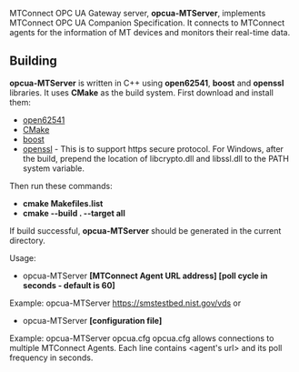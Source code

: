 MTConnect OPC UA Gateway server, **opcua-MTServer**, implements MTConnect OPC UA Companion Specification. It connects to MTConnect agents for the information of MT devices and monitors their real-time data.

Building
-------

**opcua-MTServer** is written in C++ using **open62541**, **boost** and **openssl** libraries. It uses **CMake** as the build system. First download and install them:

- [open62541](https://open62541.org/)
- [CMake](https://cmake.org)
- [boost](https://www.boost.org)
- [openssl](https://www.openssl.org) - This is to support https secure protocol. For Windows, after the build, prepend the location of libcrypto.dll and libssl.dll to the PATH system variable.

Then run these commands:

- **cmake Makefiles.list**
- **cmake --build . --target all**

If build successful, **opcua-MTServer** should be generated in the current directory.

Usage:

- opcua-MTServer **[MTConnect Agent URL address] [poll cycle in seconds - default is 60]**
  
Example:  opcua-MTServer https://smstestbed.nist.gov/vds
or

- opcua-MTServer **[configuration file]**

Example:  opcua-MTServer opcua.cfg
opcua.cfg allows connections to multiple MTConnect Agents. Each line contains <agent's url> and its poll frequency in seconds.

